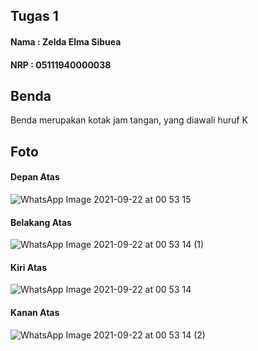 ## Tugas 1 ##
#### Nama : Zelda Elma Sibuea ####
#### NRP  : 05111940000038 ####

## Benda ##
Benda merupakan kotak jam tangan, yang diawali huruf K

## Foto ## 

#### Depan Atas ####
![WhatsApp Image 2021-09-22 at 00 53 15](https://user-images.githubusercontent.com/73489643/134223224-56724ac0-5a5f-4e81-8099-0e6c04454495.jpeg)

#### Belakang Atas ####
![WhatsApp Image 2021-09-22 at 00 53 14 (1)](https://user-images.githubusercontent.com/73489643/134223290-d002c538-3df8-4c8c-a2ba-c0d123872e8c.jpeg)

#### Kiri Atas ####
![WhatsApp Image 2021-09-22 at 00 53 14](https://user-images.githubusercontent.com/73489643/134223357-68ae61d3-50ee-454e-a2fa-0964f1dc7cbd.jpeg)

#### Kanan Atas ####
![WhatsApp Image 2021-09-22 at 00 53 14 (2)](https://user-images.githubusercontent.com/73489643/134223383-a6817107-cc31-4d6a-bf25-3a88e5511e5a.jpeg)


